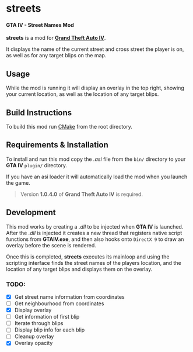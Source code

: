 
# streets
#### GTA IV - Street Names Mod

**streets** is a mod for [**Grand Theft Auto IV**](https://en.wikipedia.org/wiki/Grand_Theft_Auto_IV).

It displays the name of the current street and cross street the player is on, as well as for any target blips on the map.

## Usage

While the mod is running it will display an overlay in the top right, showing your current location, as well as the location of any target blips.

## Build Instructions

To build this mod run [CMake](https://cmake.org/) from the root directory.

## Requirements & Installation

To install and run this mod copy the *.asi* file from the `bin/` directory to your **GTA IV** `plugin/` directory.

If you have an asi loader it will automatically load the mod when you launch the game.
>Version **1.0.4.0** of **Grand Theft Auto IV** is required.

## Development

This mod works by creating a *.dll* to be injected when **GTA IV** is launched. After the *.dll* is injected it creates a new thread that registers native script functions from **GTAIV.exe**, and then also hooks onto `DirectX 9` to draw an overlay before the scene is rendered.

Once this is completed, **streets** executes its mainloop and using the scripting interface finds the street names of the players location, and the location of any target blips and displays them on the overlay.

### TODO:

- [x] Get street name information from coordinates
- [ ] Get neighbourhood from coordinates
- [x] Display overlay
- [ ] Get information of first blip
- [ ] Iterate through blips
- [ ] Display blip info for each blip
- [ ] Cleanup overlay
- [x] Overlay opacity